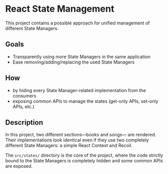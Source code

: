 # React State Management

This project contains a possible approach for unified management of different State Managers.

## Goals

- Transparently using more State Managers in the same application
- Ease removing/adding/replacing the used State Managers

## How

- by hiding every State Manager-related implementation from the consumers
- exposing common APIs to manage the states (get-only APIs, set-only APIs, etc.)

## Description

In this project, two different sections—books and songs— are rendered. Their implementations look identical even if they use two completely different State Managers: a simple React Context and Recoil.

The `src/states/` directory is the core of the project, where the code strictly bound to the State Managers is completely hidden and some common APIs are exposed.
